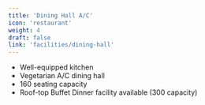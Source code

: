 ```yaml
---
title: 'Dining Hall A/C'
icon: 'restaurant'
weight: 4
draft: false
link: 'facilities/dining-hall'
---
```


- Well-equipped kitchen
- Vegetarian A/C dining hall
- 160 seating capacity
- Roof-top Buffet Dinner facility available (300 capacity)
